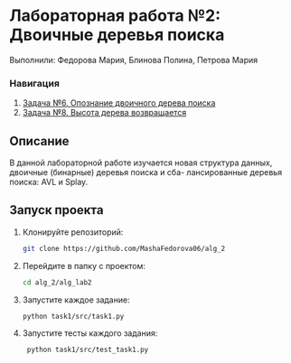 # Лабораторная работа №2: Двоичные деревья поиска

Выполнили: Федорова Мария, Блинова Полина, Петрова Мария

### Навигация
1. [Задача №6. Опознание двоичного дерева поиска](./task6)
2. [Задача №8. Высота дерева возвращается](./task8)




## Описание
В данной лабораторной работе изучается новая структура данных, двоичные (бинарные) деревья поиска и сба-
лансированные деревья поиска: AVL и Splay.


## Запуск проекта
1. Клонируйте репозиторий:
   ```bash
   git clone https://github.com/MashaFedorova06/alg_2
   
2. Перейдите в папку с проектом:
    ```bash
   cd alg_2/alg_lab2
   
3. Запустите каждое задание:
    ```bash
    python task1/src/task1.py
4. Запустите тесты каждого задания:
   ```bash
    python task1/src/test_task1.py 
